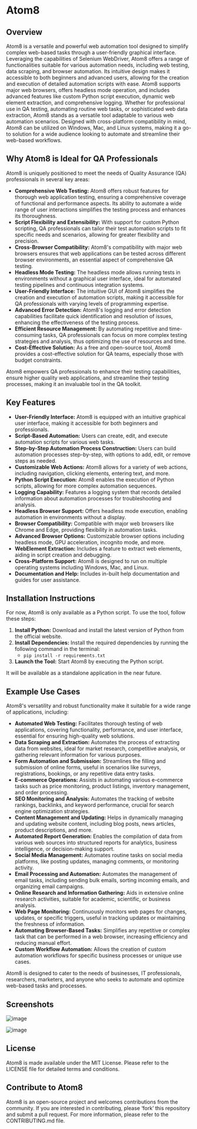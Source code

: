 # Atom8

## Overview

Atom8 is a versatile and powerful web automation tool designed to simplify complex web-based tasks through a user-friendly graphical interface. Leveraging the capabilities of Selenium WebDriver, Atom8 offers a range of functionalities suitable for various automation needs, including web testing, data scraping, and browser automation. Its intuitive design makes it accessible to both beginners and advanced users, allowing for the creation and execution of detailed automation scripts with ease. Atom8 supports major web browsers, offers headless mode operation, and includes advanced features like custom Python script execution, dynamic web element extraction, and comprehensive logging. Whether for professional use in QA testing, automating routine web tasks, or sophisticated web data extraction, Atom8 stands as a versatile tool adaptable to various web automation scenarios. Designed with cross-platform compatibility in mind, Atom8 can be utilized on Windows, Mac, and Linux systems, making it a go-to solution for a wide audience looking to automate and streamline their web-based workflows.

## Why Atom8 is Ideal for QA Professionals

Atom8 is uniquely positioned to meet the needs of Quality Assurance (QA) professionals in several key areas:
- **Comprehensive Web Testing:** Atom8 offers robust features for thorough web application testing, ensuring a comprehensive coverage of functional and performance aspects. Its ability to automate a wide range of user interactions simplifies the testing process and enhances its thoroughness.
- **Script Flexibility and Extensibility:** With support for custom Python scripting, QA professionals can tailor their test automation scripts to fit specific needs and scenarios, allowing for greater flexibility and precision.
- **Cross-Browser Compatibility:** Atom8's compatibility with major web browsers ensures that web applications can be tested across different browser environments, an essential aspect of comprehensive QA testing.
- **Headless Mode Testing:** The headless mode allows running tests in environments without a graphical user interface, ideal for automated testing pipelines and continuous integration systems.
- **User-Friendly Interface:** The intuitive GUI of Atom8 simplifies the creation and execution of automation scripts, making it accessible for QA professionals with varying levels of programming expertise.
- **Advanced Error Detection:** Atom8's logging and error detection capabilities facilitate quick identification and resolution of issues, enhancing the effectiveness of the testing process.
- **Efficient Resource Management:** By automating repetitive and time-consuming tasks, QA professionals can focus on more complex testing strategies and analysis, thus optimizing the use of resources and time.
- **Cost-Effective Solution:** As a free and open-source tool, Atom8 provides a cost-effective solution for QA teams, especially those with budget constraints.

Atom8 empowers QA professionals to enhance their testing capabilities, ensure higher quality web applications, and streamline their testing processes, making it an invaluable tool in the QA toolkit.

## Key Features

- **User-Friendly Interface:** Atom8 is equipped with an intuitive graphical user interface, making it accessible for both beginners and professionals.
- **Script-Based Automation:** Users can create, edit, and execute automation scripts for various web tasks.
- **Step-by-Step Automation Process Construction:** Users can build automation processes step-by-step, with options to add, edit, or remove steps as needed.
- **Customizable Web Actions:** Atom8 allows for a variety of web actions, including navigation, clicking elements, entering text, and more.
- **Python Script Execution:** Atom8 enables the execution of Python scripts, allowing for more complex automation sequences.
- **Logging Capability:** Features a logging system that records detailed information about automation processes for troubleshooting and analysis.
- **Headless Browser Support:** Offers headless mode execution, enabling automation in environments without a display.
- **Browser Compatibility:** Compatible with major web browsers like Chrome and Edge, providing flexibility in automation tasks.
- **Advanced Browser Options:** Customizable browser options including headless mode, GPU acceleration, incognito mode, and more.
- **WebElement Extraction:** Includes a feature to extract web elements, aiding in script creation and debugging.
- **Cross-Platform Support:** Atom8 is designed to run on multiple operating systems including Windows, Mac, and Linux.
- **Documentation and Help:** Includes in-built help documentation and guides for user assistance.

## Installation Instructions

For now, Atom8 is only available as a Python script. To use the tool, follow these steps:

1. **Install Python:** Download and install the latest version of Python from the official website.
2. **Install Dependencies:** Install the required dependencies by running the following command in the terminal:
   - `pip install -r requirements.txt`
3. **Launch the Tool:** Start Atom8 by executing the Python script.

It will be available as a standalone application in the near future.

## Example Use Cases

Atom8's versatility and robust functionality make it suitable for a wide range of applications, including:

- **Automated Web Testing:** Facilitates thorough testing of web applications, covering functionality, performance, and user interface, essential for ensuring high-quality web solutions.
- **Data Scraping and Extraction:** Automates the process of extracting data from websites, ideal for market research, competitive analysis, or gathering relevant information for various purposes.
- **Form Automation and Submission:** Streamlines the filling and submission of online forms, useful in scenarios like surveys, registrations, bookings, or any repetitive data entry tasks.
- **E-commerce Operations:** Assists in automating various e-commerce tasks such as price monitoring, product listings, inventory management, and order processing.
- **SEO Monitoring and Analysis:** Automates the tracking of website rankings, backlinks, and keyword performance, crucial for search engine optimization strategies.
- **Content Management and Updating:** Helps in dynamically managing and updating website content, including blog posts, news articles, product descriptions, and more.
- **Automated Report Generation:** Enables the compilation of data from various web sources into structured reports for analytics, business intelligence, or decision-making support.
- **Social Media Management:** Automates routine tasks on social media platforms, like posting updates, managing comments, or monitoring activity.
- **Email Processing and Automation:** Automates the management of email tasks, including sending bulk emails, sorting incoming emails, and organizing email campaigns.
- **Online Research and Information Gathering:** Aids in extensive online research activities, suitable for academic, scientific, or business analysis.
- **Web Page Monitoring:** Continuously monitors web pages for changes, updates, or specific triggers, useful in tracking updates or maintaining the freshness of information.
- **Automating Browser-Based Tasks:** Simplifies any repetitive or complex task that can be performed in a web browser, increasing efficiency and reducing manual effort.
- **Custom Workflow Automation:** Allows the creation of custom automation workflows for specific business processes or unique use cases.

Atom8 is designed to cater to the needs of businesses, IT professionals, researchers, marketers, and anyone who seeks to automate and optimize web-based tasks and processes.

## Screenshots

![image](https://github.com/Dcohen52/Atom8/assets/26333525/f37b5466-1582-49f8-b50a-4711fc2a625e)

![image](https://github.com/Dcohen52/Atom8/assets/26333525/45dd2487-23b8-4212-9a94-f3915ed4e1bf)

## License

Atom8 is made available under the MIT License. Please refer to the LICENSE file for detailed terms and conditions.

## Contribute to Atom8

Atom8 is an open-source project and welcomes contributions from the community. If you are interested in contributing, please ‘fork’ this repository and submit a pull request. For more information, please refer to the CONTRIBUTING.md file.
